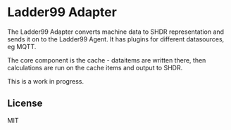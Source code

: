 # Ladder99 Adapter

The Ladder99 Adapter converts machine data to SHDR representation and sends it on to the Ladder99 Agent. It has plugins for different datasources, eg MQTT.

The core component is the cache - dataitems are written there, then calculations are run on the cache items and output to SHDR.

This is a work in progress.

## License

MIT
